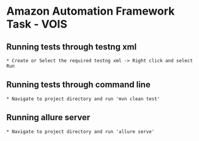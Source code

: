 # Amazon Automation Framework Task - VOIS



## Running tests through testng xml

    * Create or Select the required testng xml -> Right click and select Run

## Running tests through command line  

    * Navigate to project directory and run 'mvn clean test'

## Running allure server

    * Navigate to project directory and run 'allure serve'